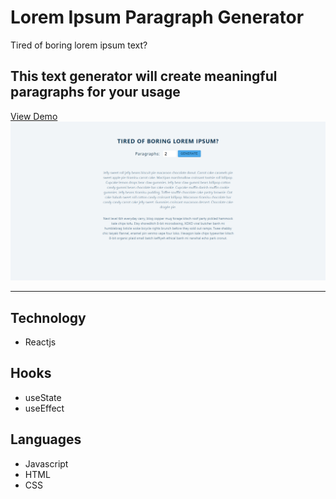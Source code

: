 # Lorem Ipsum Paragraph Generator

Tired of boring lorem ipsum text?

## This text generator will create meaningful paragraphs for your usage

[View Demo](https://lorem-ipsum-paragraph-generator-proj.netlify.app)
![Lorem Ipsum Paragraph Generator](/public/lorem-ipsum-paragraph-generator-preview.png)

---

## Technology

- Reactjs

## Hooks

- useState
- useEffect

## Languages

- Javascript
- HTML
- CSS
